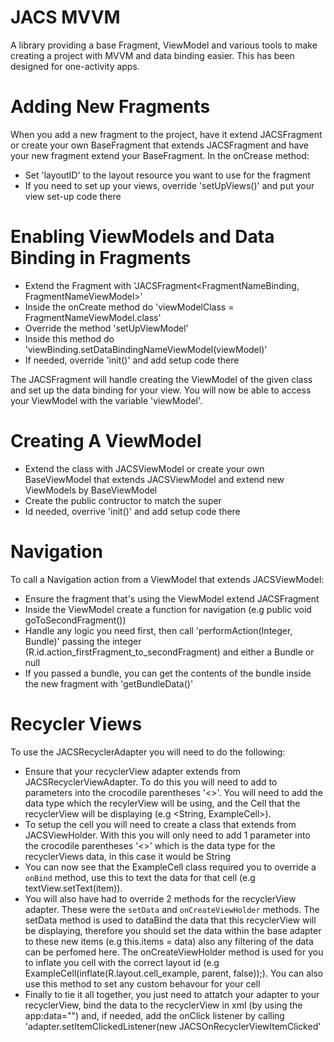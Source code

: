 # JACS MVVM
 A library providing a base Fragment, ViewModel and various tools to make creating a project with MVVM and data binding easier. This has been designed for one-activity apps.
 
 # Adding New Fragments
 When you add a new fragment to the project, have it extend JACSFragment or create your own BaseFragment that extends JACSFragment and have your new fragment extend your BaseFragment. 
 In the onCrease method:
 - Set 'layoutID' to the layout resource you want to use for the fragment
 - If you need to set up your views, override 'setUpViews()' and put your view set-up code there
 
 # Enabling ViewModels and Data Binding in Fragments
 - Extend the Fragment with 'JACSFragment<FragmentNameBinding, FragmentNameViewModel>'
 - Inside the onCreate method do 'viewModelClass = FragmentNameViewModel.class'
 - Override the method 'setUpViewModel'
 - Inside this method do 'viewBinding.setDataBindingNameViewModel(viewModel)'
 - If needed, override 'init()' and add setup code there
 
 The JACSFragment will handle creating the ViewModel of the given class and set up the data binding for your view. You will now be able to access your ViewModel with the variable 'viewModel'.
 
 # Creating A ViewModel
 - Extend the class with JACSViewModel or create your own BaseViewModel that extends JACSViewModel and extend new ViewModels by BaseViewModel
 - Create the public contructor to match the super
 - Id needed, overrive 'init()' and add setup code there
 
# Navigation
To call a Navigation action from a ViewModel that extends JACSViewModel:
- Ensure the fragment that's using the ViewModel extend JACSFragment
- Inside the ViewModel create a function for navigation (e.g public void goToSecondFragment())
- Handle any logic you need first, then call 'performAction(Integer, Bundle)' passing the integer (R.id.action_firstFragment_to_secondFragment) and either a Bundle or null
- If you passed a bundle, you can get the contents of the bundle inside the new fragment with 'getBundleData()'

# Recycler Views
To use the JACSRecyclerAdapter you will need to do the following:
- Ensure that your recyclerView adapter extends from JACSRecyclerViewAdapter. To do this you will need to add to parameters into the crocodile parentheses '<>'. You will need to add the data type which the recylerView will be using, and the Cell that the recyclerView will be displaying (e.g <String, ExampleCell>).
- To setup the cell you will need to create a class that extends from JACSViewHolder. With this you will only need to add 1 parameter into the crocodile parentheses '<>' which is the data type for the recyclerViews data, in this case it would be String
- You can now see that the ExampleCell class required you to override a `onBind` method, use this to text the data for that cell (e.g textView.setText(item)). 
- You will also have had to override 2 methods for the recyclerView adapter. These were the `setData` and `onCreateViewHolder` methods. The setData method is used to dataBind the data that this recyclerView will be displaying, therefore you should set the data within the base adapter to these new items (e.g this.items = data) also any filtering of the data can be perfomed here. The onCreateViewHolder method is used for you to inflate you cell with the correct layout id (e.g ExampleCell(inflate(R.layout.cell_example, parent, false));). You can also use this method to set any custom behavour for your cell
- Finally to tie it all together, you just need to attatch your adapter to your recyclerView, bind the data to the recyclerView in xml (by using the app:data="") and, if needed, add the onClick listener by calling 'adapter.setItemClickedListener(new JACSOnRecyclerViewItemClicked'
